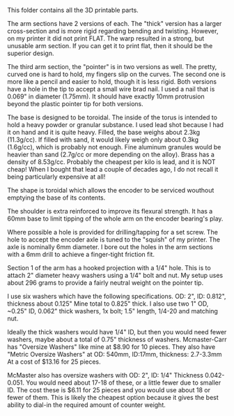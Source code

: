 This folder contains all the 3D printable parts. 

The arm sections have 2 versions of each.  The "thick" version has a larger cross-section and is more rigid regarding bending and twisting.  However, on my printer it did not print FLAT.  The warp resulted in a strong, but unusable arm section.  If you can get it to print flat, then it should be the superior design.

The third arm section, the "pointer" is in two versions as well.  The pretty, curved one is hard to hold, my fingers slip on the curves.  The second one is more like a pencil and easier to hold, though it is less rigid.  Both versions have a hole in the tip to accept a small wire brad nail.  I used a nail that is 0.069" in diameter (1.75mm).  It should have exactly 10mm protrusion beyond the plastic pointer tip for both versions.

The base is designed to be toroidal.  The inside of the torus is intended to hold a heavy powder or granular substance.  I used lead shot because I had it on hand and it is quite heavy.  Filled, the base weighs about 2.3kg (11.3g/cc).  If filled with sand, it would likely weigh only about 0.3kg (1.6g/cc), which is probably not enough.  Fine aluminum granules would be heavier than sand (2.7g/cc or more depending on the alloy).  Brass has a density of 8.53g/cc.  Probably the cheapest per kilo is lead, and it is NOT cheap!  When I bought that lead a couple of decades ago, I do not recall it being particularly expensive at all!

The shape is toroidal which allows the encoder to be serviced wouthout emptying the base of its contents.

The shoulder is extra reinforced to improve its flexural strength.  It has a 60mm base to limit tipping of the whole arm on the encoder bearing's play.  

Where possible a hole is provided for drilling/tapping for a set screw.  The  hole to accept the encoder axle is tuned to the "squish" of my printer.  The axle is nominally 6mm diameter.  I bore out the holes in the arm sections with a 6mm drill to achieve a finger-tight friction fit.

Section 1 of the arm has a hooked projection with a 1/4" hole.  This is to attach 2" diameter heavy washers using a 1/4" bolt and nut.  My setup uses about 296 grams to provide a fairly neutral weight on the pointer tip.

I use six washers which have the following specifications.  OD: 2", ID: 0.812", thickness about 0.125"  Mine total to 0.825" thick.  I also use two 1" OD, ~0.25" ID, 0.062" thick washers, 1x bolt; 1.5" length, 1/4-20 and matching nut.

Ideally the thick washers would have 1/4" ID, but then you would need fewer washers, maybe about a total of 0.75" thickness of washers.  Mcmaster-Carr has "Oversize Washers" like mine at $8.90 for 10 pieces.  They also have "Metric Oversize Washers" at OD: 540mm, ID:17mm, thickness: 2.7-3.3mm  At a cost of $13.16 for 25 pieces.

McMaster also has oversize washers with OD: 2", ID: 1/4" Thickness 0.042-0.051.  You would need about 17-18 of these, or a little fewer due to smaller ID.  The cost these is $6.11 for 25 pieces and you would use about 18 or fewer of them.  This is likely the cheapest option because it gives the best ability to dial-in the required amount of counter weight.
